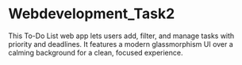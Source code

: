 # Webdevelopment_Task2
This To-Do List web app lets users add, filter, and manage tasks with priority and deadlines. It features a modern glassmorphism UI over a calming background for a clean, focused experience.
